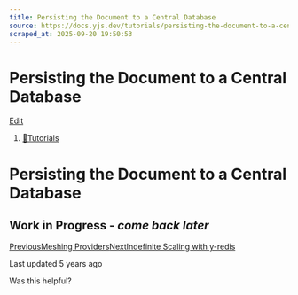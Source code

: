 ```yaml
---
title: Persisting the Document to a Central Database
source: https://docs.yjs.dev/tutorials/persisting-the-document-to-a-central-database
scraped_at: 2025-09-20 19:50:53
---
```


# Persisting the Document to a Central Database

[Edit](https://github.com/yjs/docs/blob/main/tutorials/persisting-the-document-to-a-central-database.md)

1. [🧪Tutorials](/tutorials)

# Persisting the Document to a Central Database

## Work in Progress - ***come back later***

[PreviousMeshing Providers](/tutorials/meshing-providers)[NextIndefinite Scaling with y-redis](/tutorials/untitled-3)

Last updated 5 years ago

Was this helpful?